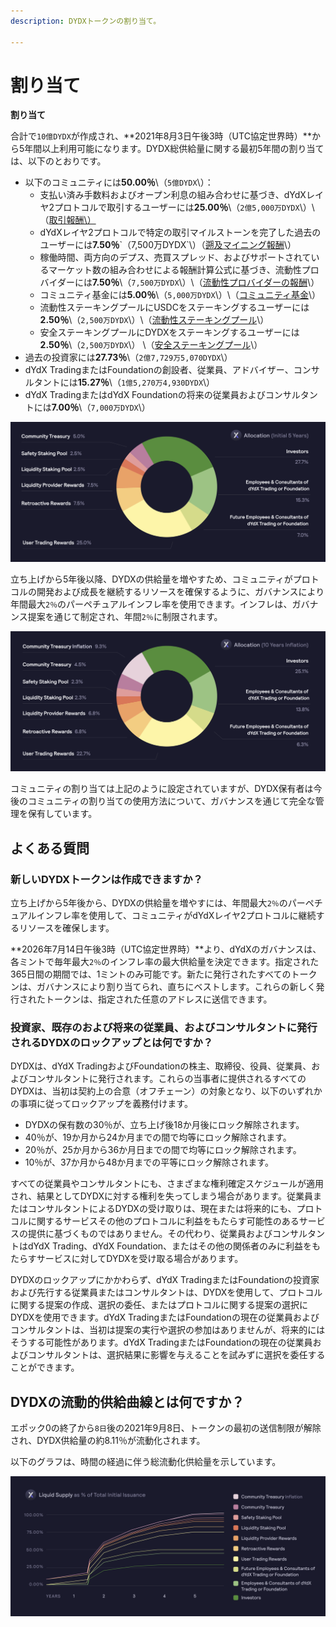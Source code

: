 ```yaml
---
description: DYDXトークンの割り当て。

---
```


# 割り当て

**割り当て**

合計で`10億DYDX`が作成され、**2021年8月3日午後3時（UTC協定世界時）**から5年間以上利用可能になります。DYDX総供給量に関する最初5年間の割り当ては、以下のとおりです。

* 以下のコミュニティには**50.00％**\（`5億DYDX`\）：
   * 支払い済み手数料およびオープン利息の組み合わせに基づき、dYdXレイヤ2プロトコルで取引するユーザーには**25.00％**\（`2億5,000万DYDX`\）\（[取引報酬\）](https://github.com/dydxfoundation/governance-docs/tree/777055c52f53459a3e85373e5801f65f5c58995f/reward-pools-1/trading-rewards.md)
   * dYdXレイヤ2プロトコルで特定の取引マイルストーンを完了した過去のユーザーには**7.50％**\`（7,500万DYDX`\）（[遡及マイニング報酬](https://github.com/dydxfoundation/governance-docs/tree/777055c52f53459a3e85373e5801f65f5c58995f/reward-pools-1/retroactive-rewards.md)\）
   * 稼働時間、両方向のデプス、売買スプレッド、およびサポートされているマーケット数の組み合わせによる報酬計算公式に基づき、流動性プロバイダーには**7.50％**\（`7,500万DYDX`\）\（[流動性プロバイダーの報酬](https://github.com/dydxfoundation/governance-docs/tree/777055c52f53459a3e85373e5801f65f5c58995f/reward-pools-1/liquidity-provider-rewards.md)\）
   * コミュニティ基金には**5.00％**\（`5,000万DYDX`\）\（[コミュニティ基金](community-treasury.md)\）
   * 流動性ステーキングプールにUSDCをステーキングするユーザーには**2.50％**\（`2,500万DYDX`\）\（[流動性ステーキングプール](https://github.com/dydxfoundation/governance-docs/tree/777055c52f53459a3e85373e5801f65f5c58995f/staking-pools/liquidity-staking-pool.md)\）
   * 安全ステーキングプールにDYDXをステーキングするユーザーには**2.50％**\（`2,500万DYDX`\） \（[安全ステーキングプール](https://github.com/dydxfoundation/governance-docs/tree/777055c52f53459a3e85373e5801f65f5c58995f/staking-pools/safety-pool-1.md)\）
* 過去の投資家には**27.73％**\（`2億7,729万5,070DYDX`\）
* dYdX TradingまたはFoundationの創設者、従業員、アドバイザー、コンサルタントには**15.27％**\（`1億5,270万4,930DYDX`\）
* dYdX TradingまたはdYdX Foundationの将来の従業員およびコンサルタントには**7.00％**\（`7,000万DYDX`\）

![](../.gitbook/assets/dydx-allocations-initial-5-years-.png)

立ち上げから5年後以降、DYDXの供給量を増やすため、コミュニティがプロトコルの開発および成長を継続するリソースを確保するように、ガバナンスにより年間最大`2％`のパーペチュアルインフレ率を使用できます。インフレは、ガバナンス提案を通じて制定され、年間`2％`に制限されます。

![](../.gitbook/assets/allocation-10-years-inflation%20%281%29.png)

コミュニティの割り当ては上記のように設定されていますが、DYDX保有者は今後のコミュニティの割り当ての使用方法について、ガバナンスを通じて完全な管理を保有しています。

## **よくある質問**

### **新しいDYDXトークンは作成できますか？**

立ち上げから5年後から、DYDXの供給量を増やすには、年間最大`2％`のパーペチュアルインフレ率を使用して、コミュニティがdYdXレイヤ2プロトコルに継続するリソースを確保します。

**2026年7月14日午後3時（UTC協定世界時）**より、dYdXのガバナンスは、各ミントで毎年最大`2％`のインフレ率の最大供給量を決定できます。指定された365日間の期間では、1ミントのみ可能です。新たに発行されたすべてのトークンは、ガバナンスにより割り当てられ、直ちにベストします。これらの新しく発行されたトークンは、指定された任意のアドレスに送信できます。

### **投資家、既存のおよび将来の従業員、およびコンサルタントに発行されるDYDXのロックアップとは何ですか？**

DYDXは、dYdX TradingおよびFoundationの株主、取締役、役員、従業員、およびコンサルタントに発行されます。これらの当事者に提供されるすべてのDYDXは、当初は契約上の合意（オフチェーン）の対象となり、以下のいずれかの事項に従ってロックアップを義務付けます。

* DYDXの保有数の30％が、立ち上げ後18か月後にロック解除されます。
* 40％が、19か月から24か月までの間で均等にロック解除されます。
* 20％が、25か月から36か月日までの間で均等にロック解除されます。
* 10％が、37か月から48か月までの平等にロック解除されます。

すべての従業員やコンサルタントにも、さまざまな権利確定スケジュールが適用され、結果としてDYDXに対する権利を失ってしまう場合があります。従業員またはコンサルタントによるDYDXの受け取りは、現在または将来的にも、プロトコルに関するサービスその他のプロトコルに利益をもたらす可能性のあるサービスの提供に基づくものではありません。その代わり、従業員およびコンサルタントはdYdX Trading、dYdX Foundation、またはその他の関係者のみに利益をもたらすサービスに対してDYDXを受け取る場合があります。

DYDXのロックアップにかかわらず、dYdX TradingまたはFoundationの投資家および先行する従業員またはコンサルタントは、DYDXを使用して、プロトコルに関する提案の作成、選択の委任、またはプロトコルに関する提案の選択にDYDXを使用できます。dYdX TradingまたはFoundationの現在の従業員およびコンサルタントは、当初は提案の実行や選択の参加はありませんが、将来的にはそうする可能性があります。dYdX TradingまたはFoundationの現在の従業員およびコンサルタントは、選択結果に影響を与えることを試みずに選択を委任することができます。

## DYDXの流動的供給曲線とは何ですか？

エポック0の終了から`8日`後の2021年9月8日、トークンの最初の送信制限が解除され、DYDX供給量の約8.11％が流動化されます。

以下のグラフは、時間の経過に伴う総流動化供給量を示しています。

![](../.gitbook/assets/liquid-supply-schedule%20%282%29.png)

